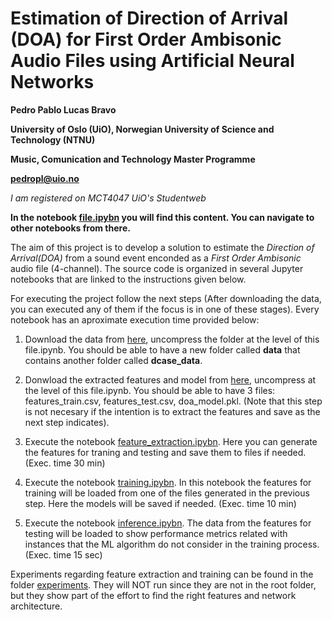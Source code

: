 # Estimation of Direction of Arrival (DOA) for First Order Ambisonic Audio Files using Artificial Neural Networks

**Pedro Pablo Lucas Bravo**

**University of Oslo (UiO), Norwegian University of Science and Technology (NTNU)**

**Music, Comunication and Technology Master Programme**

**pedropl@uio.no**

*I am registered on MCT4047 UiO's Studentweb*

**In the notebook [file.ipybn](file.ipynb) you will find this content. You can navigate to other notebooks from there.**

The aim of this project is to develop a solution to estimate the *Direction of Arrival(DOA)* from a sound event enconded as a *First Order Ambisonic* audio file (4-channel). The source code is organized in several Jupyter notebooks that are linked to the instructions given below.

For executing the project follow the next steps (After downloading the data, you can executed any of them if the focus is in one of these stages). Every notebook has an aproximate execution time provided below:

1. Download the data from [here](https://drive.google.com/file/d/1aQhURzRq4cfzVKIV_9VO7qocIBIrhca4/view?usp=sharing), uncompress the folder at the level of this file.ipynb. You should be able to have a new folder called **data** that contains another folder called **dcase_data**.

2. Donwload the extracted features and model from [here](https://drive.google.com/file/d/16lvtLBim7f1lg0ySkm99AG7INV1b3RdK/view?usp=sharing), uncompress at the level of this file.ipynb. You should be able to have 3 files: features_train.csv, features_test.csv, doa_model.pkl. (Note that this step is not necesary if the intention is to extract the features and save as the next step indicates).

3. Execute the notebook [feature_extraction.ipybn](feature_extraction.ipynb). Here you can generate the features for traning and testing and save them to files if needed. (Exec. time 30 min)

4. Execute the notebook [training.ipybn](training.ipynb). In this notebook the features for training will be loaded from one of the files generated in the previous step. Here the models will be saved if needed. (Exec. time 10 min)

5. Execute the notebook [inference.ipybn](inference.ipynb). The data from the features for testing will be loaded to show performance metrics related with instances that the ML algorithm do not consider in the training process. (Exec. time 15 sec)

Experiments regarding feature extraction and training can be found in the folder [experiments](./experiments). They will NOT run since they are not in the root folder, but they show part of the effort to find the right features and network architecture.